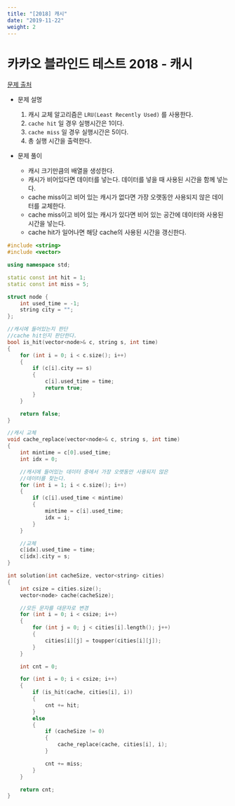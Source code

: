 ```yaml
---
title: "[2018] 캐시"
date: "2019-11-22"
weight: 2
---
```


<h1>카카오 블라인드 테스트 2018 - 캐시</h1>

[문제 출처](https://programmers.co.kr/learn/courses/30/lessons/17680)

- 문제 설명
	1. 캐시 교체 알고리즘은 `LRU(Least Recently Used)` 를 사용한다.
	2. `cache hit` 일 경우 실행시간은 1이다.
	3. `cache miss` 일 경우 실행시간은 5이다.
	4. 총 실행 시간을 출력한다.
	
- 문제 풀이
	- 캐시 크기만큼의 배열을 생성한다.
	- 캐시가 비어있다면 데이터를 넣는다. 데이터를 넣을 때 사용된 시간을 함께 넣는다.
	- cache miss이고 비어 있는 캐시가 없다면 가장 오랫동안 사용되지 않은 데이터를 교체한다.
	- cache miss이고 비어 있는 캐시가 있다면 비어 있는 공간에 데이터와 사용된 시간을 넣는다.
	- cache hit가 일어나면 해당 cache의 사용된 시간을 갱신한다.

```cpp
#include <string>
#include <vector>

using namespace std;

static const int hit = 1;
static const int miss = 5;

struct node {
	int used_time = -1;
	string city = "";
};

//캐시에 들어있는지 판단
//cache hit인지 판단한다.
bool is_hit(vector<node>& c, string s, int time)
{
	for (int i = 0; i < c.size(); i++)
	{
		if (c[i].city == s)
		{
			c[i].used_time = time;
			return true;
		}
	}

	return false;
}

//캐시 교체
void cache_replace(vector<node>& c, string s, int time)
{
	int mintime = c[0].used_time;
	int idx = 0;

	//캐시에 들어있는 데이터 중에서 가장 오랫동안 사용되지 않은
	//데이터를 찾는다.
	for (int i = 1; i < c.size(); i++)
	{
		if (c[i].used_time < mintime)
		{
			mintime = c[i].used_time;
			idx = i;
		}
	}

	//교체
	c[idx].used_time = time;
	c[idx].city = s;
}

int solution(int cacheSize, vector<string> cities)
{
	int csize = cities.size();
	vector<node> cache(cacheSize);

	//모든 문자를 대문자로 변경
	for (int i = 0; i < csize; i++)
	{
		for (int j = 0; j < cities[i].length(); j++)
		{
			cities[i][j] = toupper(cities[i][j]);
		}
	}

	int cnt = 0;

	for (int i = 0; i < csize; i++)
	{
		if (is_hit(cache, cities[i], i))
		{
			cnt += hit;
		}
		else
		{
			if (cacheSize != 0)
			{
				cache_replace(cache, cities[i], i);
			}

			cnt += miss;
		}
	}

	return cnt;
}
```